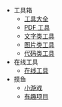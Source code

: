- 工具箱
  - [工具大全](toolbox/abc)
  - [PDF 工具](toolbox/pdf)
  - [文字类工具](toolbox/text)
  - [图片类工具](toolbox/image)
  - [代码类工具](toolbox/code)
- 在线工具
  - [在线工具](online/)
- 摸鱼
  - [小游戏](fun/game)
  - [有趣项目](fun/programs)
